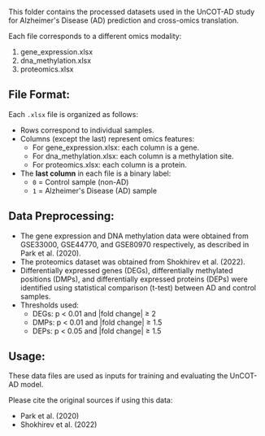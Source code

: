 This folder contains the processed datasets used in the UnCOT-AD study for Alzheimer's Disease (AD) prediction 
and cross-omics translation.

Each file corresponds to a different omics modality:

1. gene_expression.xlsx
2. dna_methylation.xlsx
3. proteomics.xlsx

File Format:
-------------
Each `.xlsx` file is organized as follows:
- Rows correspond to individual samples.
- Columns (except the last) represent omics features:
    - For gene_expression.xlsx: each column is a gene.
    - For dna_methylation.xlsx: each column is a methylation site.
    - For proteomics.xlsx: each column is a protein.
- The **last column** in each file is a binary label:
    - `0` = Control sample (non-AD)
    - `1` = Alzheimer's Disease (AD) sample

Data Preprocessing:
--------------------
- The gene expression and DNA methylation data were obtained from GSE33000, GSE44770, and GSE80970 respectively, 
  as described in Park et al. (2020).
- The proteomics dataset was obtained from Shokhirev et al. (2022).
- Differentially expressed genes (DEGs), differentially methylated positions (DMPs), and differentially expressed proteins (DEPs)
  were identified using statistical comparison (t-test) between AD and control samples.
- Thresholds used:
    - DEGs: p < 0.01 and |fold change| ≥ 2
    - DMPs: p < 0.01 and |fold change| ≥ 1.5
    - DEPs: p < 0.05 and |fold change| ≥ 1.5

Usage:
-------
These data files are used as inputs for training and evaluating the UnCOT-AD model.

Please cite the original sources if using this data:
- Park et al. (2020)
- Shokhirev et al. (2022)

